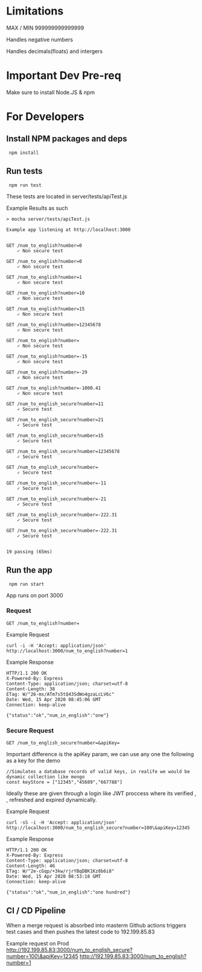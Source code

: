  
# Limitations

MAX / MIN 999999999999999 

Handles negative numbers

Handles decimals(floats) and intergers

# Important Dev Pre-req

Make sure to install Node.JS & npm

# For Developers 
## Install NPM packages and deps
     npm install
     
## Run tests
     npm run test

These tests are located in
    server/tests/apiTest.js

Example Results as such

    > mocha server/tests/apiTest.js

    Example app listening at http://localhost:3000


    GET /num_to_english?number=0
        ✓ Non secure test 

    GET /num_to_english?number=0
        ✓ Non secure test 

    GET /num_to_english?number=1
        ✓ Non secure test 

    GET /num_to_english?number=10
        ✓ Non secure test 

    GET /num_to_english?number=15
        ✓ Non secure test 

    GET /num_to_english?number=12345678
        ✓ Non secure test 

    GET /num_to_english?number=
        ✓ Non secure test 

    GET /num_to_english?number=-15
        ✓ Non secure test 

    GET /num_to_english?number=-29
        ✓ Non secure test 

    GET /num_to_english?number=-1000.41
        ✓ Non secure test 

    GET /num_to_english_secure?number=11
        ✓ Secure test

    GET /num_to_english_secure?number=21
        ✓ Secure test

    GET /num_to_english_secure?number=15
        ✓ Secure test

    GET /num_to_english_secure?number=12345678
        ✓ Secure test

    GET /num_to_english_secure?number=
        ✓ Secure test

    GET /num_to_english_secure?number=-11
        ✓ Secure test

    GET /num_to_english_secure?number=-21
        ✓ Secure test

    GET /num_to_english_secure?number=-222.31
        ✓ Secure test

    GET /num_to_english_secure?number=-222.31
        ✓ Secure test


    19 passing (65ms)
## Run the app
     npm run start

App runs on port 3000

### Request

`GET /num_to_english?number=`

Example Request

    curl -i -H 'Accept: application/json' http://localhost:3000/num_to_english?number=1

Example Response

    HTTP/1.1 200 OK
    X-Powered-By: Express
    Content-Type: application/json; charset=utf-8
    Content-Length: 38
    ETag: W/"26-ms/ATm7s5tQ43SdWo4gzaLcLV6c"
    Date: Wed, 15 Apr 2020 08:45:06 GMT
    Connection: keep-alive

    {"status":"ok","num_in_english":"one"}

### Secure Request

`GET /num_to_english_secure?number=&apiKey=`

Important difference is the apiKey param, we can use any one the following as a key for the demo

    //Simulates a database records of valid keys, in realife we would be dynamic collection like mongo 
    const keyStore = ["12345","45689","667788"]

Ideally these are given through a login like JWT proccess where its verified , , refreshed and expired dynamically.


Example Request

    curl -sS -i -H 'Accept: application/json' http://localhost:3000/num_to_english_secure?number=100\&apiKey=12345

Example Response

    HTTP/1.1 200 OK
    X-Powered-By: Express
    Content-Type: application/json; charset=utf-8
    Content-Length: 46
    ETag: W/"2e-cGqp/+3kw/rjrYBqDBK1Kz8b6i8"
    Date: Wed, 15 Apr 2020 08:53:18 GMT
    Connection: keep-alive

    {"status":"ok","num_in_english":"one hundred"}

## CI / CD Pipeline

When a merge request is absorbed into masterm Github actions triggers test cases and then pushes the latest code to
    192.199.85.83

Example request on Prod
    http://192.199.85.83:3000/num_to_english_secure?number=100\&apiKey=12345
    http://192.199.85.83:3000/num_to_english?number=1